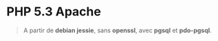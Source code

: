 # PHP 5.3 Apache

> A partir de **debian jessie**,
> sans **openssl**, 
> avec **pgsql** et **pdo-pgsql**.


